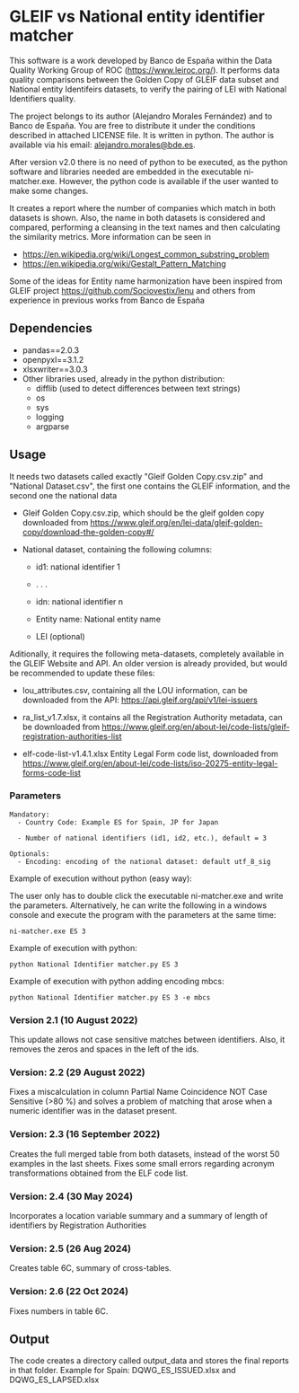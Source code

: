# GLEIF vs National entity identifier matcher

This software is a work developed by Banco de España within the Data Quality Working Group of ROC (https://www.leiroc.org/). It performs data quality comparisons between the Golden Copy of GLEIF data subset and National entity Identifeirs datasets, to verify the pairing of LEI with National Identifiers quality. 
 
The project belongs to its author (Alejandro Morales Fernández) and to Banco de España. You are free to distribute it under the conditions described in attached LICENSE file. It is written in python. The author is available via his email: alejandro.morales@bde.es.


After version v2.0 there is no need of python to be executed, as the python software and libraries needed are embedded in
the executable ni-matcher.exe. However, the python code is available if the user wanted to make some changes.

It creates a report where the number of companies which match in both datasets is shown. Also, the name in both datasets 
is considered and compared, performing a cleansing in the text names and then calculating the similarity metrics. More 
information can be seen in 	
- https://en.wikipedia.org/wiki/Longest_common_substring_problem 
- https://en.wikipedia.org/wiki/Gestalt_Pattern_Matching

Some of the ideas for Entity name harmonization have been inspired from GLEIF project https://github.com/Sociovestix/lenu and others from experience in previous works from Banco de España

## Dependencies

- pandas==2.0.3
- openpyxl==3.1.2
- xlsxwriter==3.0.3
- Other libraries used, already in the python distribution:
  - difflib (used to detect differences between text strings)
  - os
  - sys
  - logging
  - argparse
  

## Usage

It needs two datasets called exactly "Gleif Golden Copy.csv.zip" and "National Dataset.csv", the first one contains the GLEIF information, 
and the second one the national data

- Gleif Golden Copy.csv.zip, which should be the gleif golden copy downloaded from https://www.gleif.org/en/lei-data/gleif-golden-copy/download-the-golden-copy#/
 
- National dataset, containing the following 
columns:
  - id1: national identifier 1
  -
    .
    .
    .
    
  - idn: national identifier n
  - Entity name: National entity name
  - LEI (optional)

Aditionally, it requires the following meta-datasets, completely available in the
GLEIF Website and API. An older version is already provided, but would be recommended to update these files:


- lou_attributes.csv, containing all the LOU information, can be downloaded from the API: https://api.gleif.org/api/v1/lei-issuers


- ra_list_v1.7.xlsx, it contains all the Registration Authority metadata, can be downloaded from https://www.gleif.org/en/about-lei/code-lists/gleif-registration-authorities-list

- elf-code-list-v1.4.1.xlsx Entity Legal Form code list, downloaded from https://www.gleif.org/en/about-lei/code-lists/iso-20275-entity-legal-forms-code-list

### Parameters



```
Mandatory:
  - Country Code: Example ES for Spain, JP for Japan

  - Number of national identifiers (id1, id2, etc.), default = 3

Optionals:
  - Encoding: encoding of the national dataset: default utf_8_sig

```

Example of execution without python (easy way):

The user only has to double click the executable ni-matcher.exe and write the parameters. Alternatively, he can write the 
following in a windows console and execute the program with the parameters at the same time:
```
ni-matcher.exe ES 3
```

Example of execution with python:
```
python National Identifier matcher.py ES 3
```

Example of execution with python adding encoding mbcs:
```
python National Identifier matcher.py ES 3 -e mbcs
```

### Version 2.1 (10 August 2022)

This update allows not case sensitive matches between identifiers. Also, it removes the zeros and spaces in the left of the ids.

### Version: 2.2 (29 August 2022) 
Fixes a miscalculation in column Partial Name Coincidence NOT Case Sensitive (>80  %) and solves a problem of matching that arose when a numeric identifier was in the dataset present.


### Version: 2.3 (16 September 2022) 
Creates the full merged table from both datasets, instead of the worst 50 examples in the last sheets. 
Fixes some small errors regarding acronym transformations obtained from the ELF code list.

### Version: 2.4 (30 May 2024) 
Incorporates a location variable summary and a summary of length of identifiers by Registration Authorities


### Version: 2.5 (26 Aug 2024) 
Creates table 6C, summary of cross-tables.

### Version: 2.6 (22 Oct 2024) 
Fixes numbers in table 6C.

## Output

The code creates a directory called output_data and stores the final reports in that folder. Example for Spain: DQWG_ES_ISSUED.xlsx and DQWG_ES_LAPSED.xlsx
